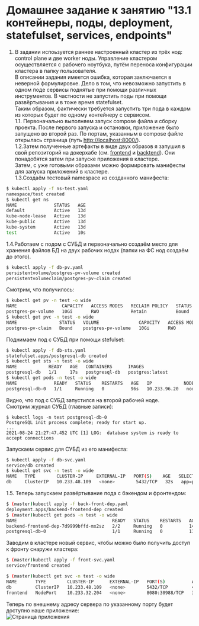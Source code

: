 # Домашнее задание к занятию "13.1 контейнеры, поды, deployment, statefulset, services, endpoints"
1. В задании испоьзуется раннее настроенный кластер из трёх нод: control plane и две worker ноды. Управление кластером осуществляется с рабочего ноутбука, путём переноса конфигурации кластера в папку пользователя.  
В описании задания имеется ошибка, которая заключается в неверной формулировке. Дело в том, что невозможно запустить в одном поде сервисы поднятые при помощи различных инструментов. В частности не запустить поды при помощи развёртывания и в тоже время statefulset.  
Таким образом, фактически требуется запустить три пода в каждом из которых будет по одному контейнеру с сервисом.  
1.1. Первоначально выполняем запуск compose файла и сборку проекта. После первого запуска и остановки, приложение было запущено во второй раз. По портам, указанным в compose файле открылась страница (путь [http://localhost:8000/](http://localhost:8000/)).  
1.2.Затем полученные артефакты в виде двух образов я запушил в свой репозиторий на докерхабе (см. [frontend](https://hub.docker.com/repository/docker/protosuv/frontend) и [backtend](https://hub.docker.com/repository/docker/protosuv/backend)). Они понадобятся затем при запуске приложения в кластере.   
Затем, с уже готовыми образами можно формировать манифесты для запуска приложений в кластере.  
1.3.Создаём тестовый namespace из созданного манифеста:
```bash
$ kubectl apply -f ns-test.yaml 
namespace/test created
$ kubectl get ns
NAME              STATUS   AGE
default           Active   13d
kube-node-lease   Active   13d
kube-public       Active   13d
kube-system       Active   13d
test              Active   10s
```
1.4.Работаем с подом с СУБД и первоначально создаём место для хранения файлов БД на двух рабочих нодах (папки на ФС нод создаём до этого). 
```bash
$ kubectl apply -f db-pv.yaml
persistentvolume/postgres-pv-volume created
persistentvolumeclaim/postgres-pv-claim created
```
Смотрим, что получилось:  
```bash
$ kubectl get pv -n test -o wide
NAME                 CAPACITY   ACCESS MODES   RECLAIM POLICY   STATUS   CLAIM                       STORAGECLASS   REASON   AGE   VOLUMEMODE
postgres-pv-volume   10Gi       RWO            Retain           Bound    default/postgres-pv-claim   manual                  56s   Filesystem
$ kubectl get pvc -n test -o wide
NAME                STATUS   VOLUME               CAPACITY   ACCESS MODES   STORAGECLASS   AGE   VOLUMEMODE
postgres-pv-claim   Bound    postgres-pv-volume   10Gi       RWO            manual         80s   Filesystem
```
Поднимаем под с СУБД при помощи stefulset:
```bash
$ kubectl apply -f db-sts.yaml
statefulset.apps/postgresql-db created
$ kubectl get sts -n test -o wide
NAME            READY   AGE   CONTAINERS      IMAGES
postgresql-db   1/1     17s   postgresql-db   postgres:latest
$ kubectl get pods -n test -o wide
NAME              READY   STATUS    RESTARTS   AGE   IP            NODE    NOMINATED NODE   READINESS GATES
postgresql-db-0   1/1     Running   0          96s   10.233.96.20   node2   <none>           <none>
```
Видно, что под с СУБД запустился на второй рабочей ноде.  
Смотрим журнал СУБД (главные записи):
```
$ kubectl logs -n test postgresql-db-0
PostgreSQL init process complete; ready for start up.
...
2021-08-24 21:27:47.452 UTC [1] LOG:  database system is ready to accept connections
```
Запускаем сервис для СУБД из его манифеста:
```bash
$ kubectl apply -f db-svc.yaml
service/db created
$ kubectl get svc -n test -o wide
NAME   TYPE        CLUSTER-IP     EXTERNAL-IP   PORT(S)    AGE   SELECTOR
db     ClusterIP   10.233.48.109   <none>        5432/TCP   32s   app=postgresql-db
```
1.5. Теперь запускаем развёртывание пода с бэкендом и фронтендом:
```bash
$ (master)kubectl apply -f back-front-dep.yaml 
deployment.apps/backend-frontend-dep created
$ (master)kubectl get pods -n test -o wide
NAME                                    READY   STATUS    RESTARTS   AGE   IP             NODE    NOMINATED NODE   READINESS GATES
backend-frontend-dep-7d9999bffd-mx2sz   2/2     Running   0          14s   10.233.96.21   node2   <none>           <none>
postgresql-db-0                         1/1     Running   0          11m   10.233.96.20   node2   <none>           <none>
```
Заводим в кластере новый сервис, чтобы можно было получить доступ к фронту снаружи кластера:
```bash
$ (master)kubectl apply -f front-svc.yaml 
service/frontend created

$ (master)kubectl get svc -n test -o wide
NAME       TYPE        CLUSTER-IP      EXTERNAL-IP   PORT(S)          AGE     SELECTOR
db         ClusterIP   10.233.48.109   <none>        5432/TCP         4m39s   app=postgresql-db
frontend   NodePort    10.233.32.204   <none>        8080:30988/TCP   3s      run=backfront
```
Теперь по внешнему адресу сервера по указанному порту будет доступно наше приложение:  
![Страница приложения](https://github.com/Protosuv/kubernetes_homework/tree/master/13.1/13-kubernetes-config/kuber_13.1_1.png "Страница приложения")

